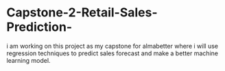 # Capstone-2-Retail-Sales-Prediction-
i am working on this project as my capstone for almabetter where i will use regression techniques to predict sales forecast and make a better machine learning model.
